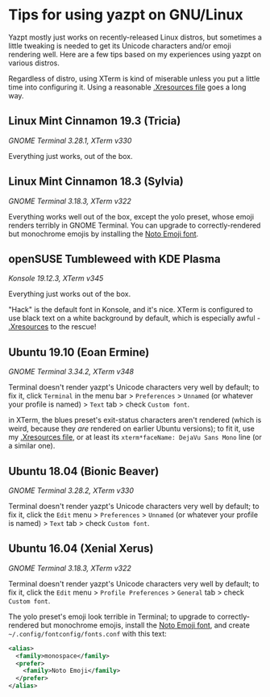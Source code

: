 # Tips for using yazpt on GNU/Linux

Yazpt mostly just works on recently-released Linux distros, but sometimes a little tweaking is needed to get its Unicode characters and/or emoji rendering well. Here are a few tips based on my experiences using yazpt on various distros.

Regardless of distro, using XTerm is kind of miserable unless you put a little time into configuring it. Using a reasonable [.Xresources file](./resources/Xresources) goes a long way.


## Linux Mint Cinnamon 19.3 (Tricia)

_GNOME Terminal 3.28.1, XTerm v330_

Everything just works, out of the box.


## Linux Mint Cinnamon 18.3 (Sylvia)

_GNOME Terminal 3.18.3, XTerm v322_

Everything works well out of the box, except the yolo preset, whose emoji renders terribly in GNOME Terminal. You can upgrade to correctly-rendered but monochrome emojis by installing the [Noto Emoji font](https://github.com/googlefonts/noto-emoji/blob/master/fonts/NotoColorEmoji.ttf).


## openSUSE Tumbleweed with KDE Plasma

_Konsole 19.12.3, XTerm v345_

Everything just works out of the box.

"Hack" is the default font in Konsole, and it's nice. XTerm is configured to use black text on a white background by default, which is especially awful - [.Xresources](./resources/Xresources) to the rescue!


## Ubuntu 19.10 (Eoan Ermine)

_GNOME Terminal 3.34.2, XTerm v348_

Terminal doesn't render yazpt's Unicode characters very well by default; to fix it, click `Terminal` in the menu bar > `Preferences` > `Unnamed` (or whatever your profile is named) > `Text` tab > check `Custom font`.

in XTerm, the blues preset's exit-status characters aren't rendered (which is weird, because they _are_ rendered on earlier Ubuntu versions); to fit it, use my [.Xresources file](./resources/Xresources), or at least its `xterm*faceName: DejaVu Sans Mono` line (or a similar one).


## Ubuntu 18.04 (Bionic Beaver)

_GNOME Terminal 3.28.2, XTerm v330_

Terminal doesn't render yazpt's Unicode characters very well by default; to fix it, click the `Edit` menu > `Preferences` > `Unnamed` (or whatever your profile is named) > `Text` tab > check `Custom font`.


## Ubuntu 16.04 (Xenial Xerus)

_GNOME Terminal 3.18.3, XTerm v322_

Terminal doesn't render yazpt's Unicode characters very well by default; to fix it, click the `Edit` menu > `Profile Preferences` > `General` tab > check `Custom font`.

The yolo preset's emoji look terrible in Terminal; to upgrade to correctly-rendered but monochrome emojis, install the [Noto Emoji font](https://github.com/googlefonts/noto-emoji/tree/master/fonts/NotoEmoji-Regular.ttf), and create `~/.config/fontconfig/fonts.conf` with this text:

```xml
<alias>
  <family>monospace</family>
  <prefer>
    <family>Noto Emoji</family>
  </prefer>
</alias>
```
